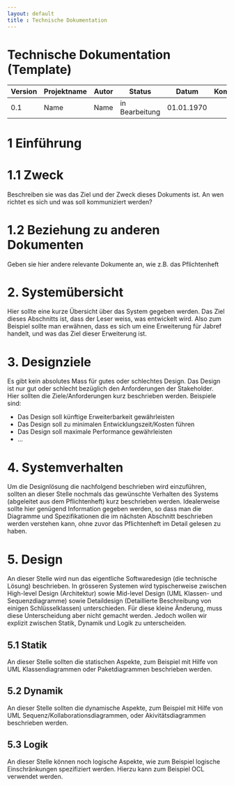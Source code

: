 ```yaml
---
layout: default
title : Technische Dokumentation
---
```

# Technische Dokumentation (Template)

| Version | Projektname | Autor  | Status | Datum | Kommentar |
| ------- | ----- | ------ | ------ | ----- | --------- |
|  0.1    |  Name   | Name | in Bearbeitung | 01.01.1970 | |


# 1 Einführung

# 1.1 Zweck 

Beschreiben sie was das Ziel und der Zweck dieses Dokuments ist. An wen richtet es sich und was soll kommuniziert werden? 

# 1.2 Beziehung zu anderen Dokumenten

Geben sie hier andere relevante Dokumente an, wie z.B. das Pflichtenheft

# 2. Systemübersicht

Hier sollte eine kurze &Uuml;bersicht &uuml;ber das System gegeben werden. 
Das Ziel dieses Abschnitts ist, dass der Leser weiss, was entwickelt wird. Also zum Beispiel sollte man erwähnen, 
dass es sich um eine Erweiterung für Jabref handelt, und was das Ziel dieser Erweiterung ist. 


# 3. Designziele

Es gibt kein absolutes Mass für gutes oder schlechtes Design. Das Design
ist nur gut oder schlecht bezüglich den Anforderungen der Stakeholder. 
Hier sollten die Ziele/Anforderungen kurz beschrieben werden. Beispiele sind:
* Das Design soll künftige Erweiterbarkeit gewährleisten
* Das Design soll zu minimalen Entwicklungszeit/Kosten führen
* Das Design soll maximale Performance gewährleisten 
* ...

# 4. Systemverhalten

Um die Designlösung die nachfolgend beschrieben wird einzuführen, sollten an dieser Stelle nochmals das gewünschte Verhalten des Systems (abgeleitet aus dem Pflichtenheft) kurz beschrieben werden.
Idealerweise sollte hier genügend Information gegeben werden, so dass man die Diagramme und Spezifikationen die im nächsten Abschnitt beschrieben werden verstehen kann, ohne zuvor das Pflichtenheft im Detail gelesen zu haben. 

# 5. Design

An dieser Stelle wird nun das eigentliche Softwaredesign (die technische Lösung) beschrieben.
In grösseren Systemen wird typischerweise zwischen High-level Design (Architektur) sowie Mid-level Design (UML Klassen- und Sequenzdiagramme) sowie Detaildesign (Detaillierte Beschreibung von einigen Schlüsselklassen) unterschieden.
Für diese kleine Änderung, muss diese Unterscheidung aber nicht gemacht werden. Jedoch wollen wir explizit zwischen Statik, Dynamik und Logik zu unterscheiden. 

## 5.1 Statik

An dieser Stelle sollten die statischen Aspekte, zum Beispiel mit Hilfe von UML Klassendiagrammen oder Paketdiagrammen beschrieben werden.

## 5.2 Dynamik

An dieser Stelle sollten die dynamische Aspekte, zum Beispiel mit Hilfe von UML Sequenz/Kollaborationsdiagrammen, oder Akivitätsdiagrammen beschrieben werden. 

## 5.3 Logik 

An dieser Stelle können noch logische Aspekte, wie zum Beispiel logische Einschränkungen spezifiziert werden. Hierzu kann zum Beispiel OCL verwendet werden. 



